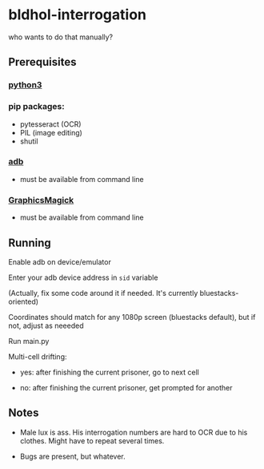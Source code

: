 # bldhol-interrogation
who wants to do that manually?

## Prerequisites 

### [python3](https://www.python.org/)

### pip packages:

- pytesseract (OCR)
- PIL (image editing)
- shutil

### [adb](https://developer.android.com/studio/command-line/adb)

- must be available from command line

### [GraphicsMagick](http://www.graphicsmagick.org/)

- must be available from command line

## Running

Enable adb on device/emulator

Enter your adb device address in `sid` variable

(Actually, fix some code around it if needed. It's currently bluestacks-oriented)

Coordinates should match for any 1080p screen (bluestacks default), but if not, adjust as neeeded

Run main.py

Multi-cell drifting:

- yes: after finishing the current prisoner, go to next cell

- no: after finishing the current prisoner, get prompted for another

## Notes

- Male lux is ass. His interrogation numbers are hard to OCR due to his clothes. Might have to repeat several times.

- Bugs are present, but whatever.
